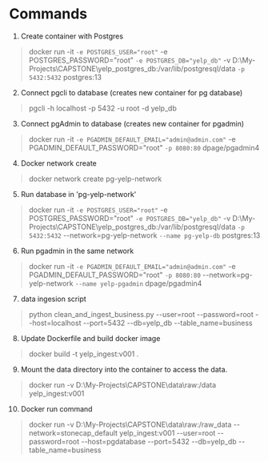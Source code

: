 # Commands

1. Create container with Postgres
> docker run -it `
 -e POSTGRES_USER="root" `
 -e POSTGRES_PASSWORD="root" `
 -e POSTGRES_DB="yelp_db" `
 -v D:\My-Projects\CAPSTONE\yelp_postgres_db:/var/lib/postgresql/data `
 -p 5432:5432 `
 postgres:13

2. Connect pgcli to database (creates new container for pg database)
> pgcli -h localhost -p 5432 -u root -d yelp_db 

3. Connect pgAdmin to database (creates new container for pgadmin)
> docker run -it `
-e PGADMIN_DEFAULT_EMAIL="admin@admin.com" `
-e PGADMIN_DEFAULT_PASSWORD="root" `
-p 8080:80 `
dpage/pgadmin4

4. Docker network create
> docker network create pg-yelp-network
  
5. Run database in 'pg-yelp-network'
  > docker run -it `
 -e POSTGRES_USER="root" `
 -e POSTGRES_PASSWORD="root" `
 -e POSTGRES_DB="yelp_db" `
 -v D:\My-Projects\CAPSTONE\yelp_postgres_db:/var/lib/postgresql/data `
 -p 5432:5432 `
 --network=pg-yelp-network `
 --name pg-yelp-db `
 postgres:13

6. Run pgadmin in the same network
  > docker run -it `
-e PGADMIN_DEFAULT_EMAIL="admin@admin.com" `
-e PGADMIN_DEFAULT_PASSWORD="root" `
-p 8080:80 `
--network=pg-yelp-network `
--name yelp-pgadmin `
dpage/pgadmin4

7. data ingesion script

> python clean_and_ingest_business.py --user=root --password=root --host=localhost --port=5432 --db=yelp_db --table_name=business

8. Update Dockerfile and build docker image
  > docker build -t yelp_ingest:v001 .

9. Mount the data directory into the container to access the data.
  > docker run -v D:\My-Projects\CAPSTONE\data\raw:/data yelp_ingest:v001

10. Docker run command
  > docker run -v D:\My-Projects\CAPSTONE\data\raw:/raw_data --network=stonecap_default yelp_ingest:v001 --user=root --password=root --host=pgdatabase --port=5432 --db=yelp_db --table_name=business



